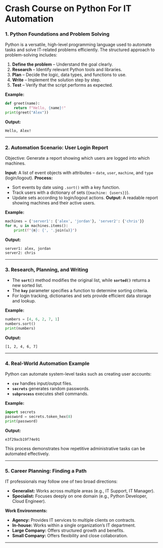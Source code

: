 # **Crash Course on Python For IT Automation**

### **1. Python Foundations and Problem Solving**

Python is a versatile, high-level programming language used to automate tasks and solve IT-related problems efficiently.
The structured approach to problem-solving includes:

1. **Define the problem** – Understand the goal clearly.
2. **Research** – Identify relevant Python tools and libraries.
3. **Plan** – Decide the logic, data types, and functions to use.
4. **Write** – Implement the solution step by step.
5. **Test** – Verify that the script performs as expected.

**Example:**

```python
def greet(name):
    return f"Hello, {name}!"
print(greet("Alex"))
```

**Output:**

```
Hello, Alex!
```

---

### **2. Automation Scenario: User Login Report**

Objective: Generate a report showing which users are logged into which machines.

**Input:** A list of event objects with attributes – `date`, `user`, `machine`, and `type` (login/logout).
**Process:**

* Sort events by date using `.sort()` with a key function.
* Track users with a dictionary of sets (`{machine: {users}}`).
* Update sets according to login/logout actions.
  **Output:** A readable report showing machines and their active users.

**Example:**

```python
machines = {'server1': {'alex', 'jordan'}, 'server2': {'chris'}}
for m, u in machines.items():
    print(f"{m}: {', '.join(u)}")
```

**Output:**

```
server1: alex, jordan
server2: chris
```

---

### **3. Research, Planning, and Writing**

* The **`sort()`** method modifies the original list, while **`sorted()`** returns a new sorted list.
* The **`key`** parameter specifies a function to determine sorting criteria.
* For login tracking, dictionaries and sets provide efficient data storage and lookup.

**Example:**

```python
numbers = [4, 6, 2, 7, 1]
numbers.sort()
print(numbers)
```

**Output:**

```
[1, 2, 4, 6, 7]
```

---

### **4. Real-World Automation Example**

Python can automate system-level tasks such as creating user accounts:

* **`csv`** handles input/output files.
* **`secrets`** generates random passwords.
* **`subprocess`** executes shell commands.

**Example:**

```python
import secrets
password = secrets.token_hex(8)
print(password)
```

**Output:**

```
e3f29acb19f74e91
```

This process demonstrates how repetitive administrative tasks can be automated effectively.

---

### **5. Career Planning: Finding a Path**

IT professionals may follow one of two broad directions:

* **Generalist:** Works across multiple areas (e.g., IT Support, IT Manager).
* **Specialist:** Focuses deeply on one domain (e.g., Python Developer, Cloud Engineer).

**Work Environments:**

* **Agency:** Provides IT services to multiple clients on contracts.
* **In-house:** Works within a single organization’s IT department.
* **Large Company:** Offers structured growth and benefits.
* **Small Company:** Offers flexibility and close collaboration.

---


